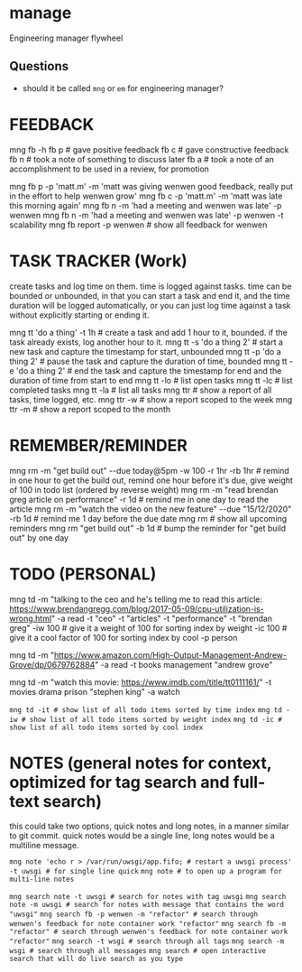 # manage
Engineering manager flywheel

## Questions
- should it be called `mng` or `em` for engineering manager?

# FEEDBACK
mng fb -h
    fb p # gave positive feedback
    fb c # gave constructive feedback
    fb n # took a note of something to discuss later
    fb a # took a note of an accomplishment to be used in a review, for promotion

mng fb p -p 'matt.m' -m 'matt was giving wenwen good feedback, really put in the effort to help wenwen grow'
mng fb c -p 'matt.m' -m 'matt was late this morning again'
mng fb n -m 'had a meeting and wenwen was late' -p wenwen
mng fb n -m 'had a meeting and wenwen was late' -p wenwen -t scalability
mng fb report -p wenwen # show all feedback for wenwen

# TASK TRACKER (Work)

create tasks and log time on them. time is logged against tasks. time can be bounded or unbounded,
in that you can start a task and end it, and the time duration will be logged automatically, or you 
can just log time against a task without explicitly starting or ending it.

mng tt 'do a thing' -t 1h # create a task and add 1 hour to it, bounded. if the task already exists, log another hour to it.
mng tt -s 'do a thing 2' # start a new task and capture the timestamp for start, unbounded
mng tt -p 'do a thing 2' # pause the task and capture the duration of time, bounded
mng tt -e 'do a thing 2' # end the task and capture the timestamp for end and the duration of time from start to end
mng tt -lo # list open tasks
mng tt -lc # list completed tasks
mng tt -la # list all tasks
mng ttr # show a report of all tasks, time logged, etc.
mng ttr -w # show a report scoped to the week
mng ttr -m # show a report scoped to the month

# REMEMBER/REMINDER
mng rm -m "get build out" --due today@5pm -w 100 -r 1hr -rb 1hr # remind in one hour to get the build out, remind one hour before it's due, give weight of 100 in todo list (ordered by reverse weight)
mng rm -m "read brendan greg article on performance" -r 1d # remind me in one day to read the article
mng rm -m "watch the video on the new feature" --due "15/12/2020" -rb 1d # remind me 1 day before the due date
mng rm # show all upcoming reminders
mng rm "get build out" -b 1d # bump the reminder for "get build out" by one day

# TODO (PERSONAL)
mng td 
    -m "talking to the ceo and he's telling me to read this article: https://www.brendangregg.com/blog/2017-05-09/cpu-utilization-is-wrong.html"
    -a read
    -t "ceo" -t "articles" -t "performance" -t "brendan greg"
    -iw 100 # give it a weight of 100 for sorting index by weight
    -ic 100 # give it a cool factor of 100 for sorting index by cool
    -p person

mng td 
    -m "https://www.amazon.com/High-Output-Management-Andrew-Grove/dp/0679762884"
    -a read
    -t books management "andrew grove"

mng td 
    -m "watch this movie: https://www.imdb.com/title/tt0111161/"
    -t movies drama prison "stephen king"
    -a watch

`mng td -it # show list of all todo items sorted by time index`
`mng td -iw # show list of all todo items sorted by weight index`
`mng td -ic # show list of all todo items sorted by cool index`

# NOTES (general notes for context, optimized for tag search and full-text search)

this could take two options, quick notes and long notes, in a manner similar to git commit. 
quick notes would be a single line, long notes would be a multiline message.

`mng note 'echo r > /var/run/uwsgi/app.fifo; # restart a uwsgi process' -t uwsgi # for single line quick`
`mng note # to open up a program for multi-line notes`

`mng search note -t uwsgi # search for notes with tag uwsgi`
`mng search note -m uwsgi # search for notes with message that contains the word "uwsgi"`
`mng search fb -p wenwen -m "refactor" # search through wenwen's feedback for note container work "refactor"`
`mng search fb -m "refactor" # search through wenwen's feedback for note container work "refactor"`
`mng search -t wsgi # search through all tags`
`mng search -m wsgi # search through all messages`
`mng search # open interactive search that will do live search as you type` 